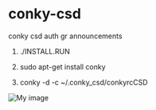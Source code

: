 conky-csd
=========

conky csd auth gr announcements


1. ./INSTALL.RUN

2. sudo apt-get install conky

3. conky -d -c ~/.conky_csd/conkyrcCSD

![My image](http://dl.dropbox.com/u/1031100/forums/Screenshot%20from%202012-05-29%2016%3A25%3A04.png)
